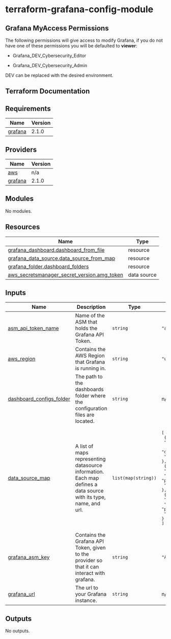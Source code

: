 # terraform-grafana-config-module

## Grafana MyAccess Permissions
The following permissions will give access to modify Grafana, if you do not have one of these permissions you will be defaulted to **viewer**:
* Grafana_DEV_Cybersecurity_Editor

* Grafana_DEV_Cybersecurity_Admin

DEV can be replaced with the desired environment.

## Terraform Documentation

<!-- BEGIN_TF_DOCS -->
## Requirements

| Name | Version |
|------|---------|
| <a name="requirement_grafana"></a> [grafana](#requirement\_grafana) | 2.1.0 |

## Providers

| Name | Version |
|------|---------|
| <a name="provider_aws"></a> [aws](#provider\_aws) | n/a |
| <a name="provider_grafana"></a> [grafana](#provider\_grafana) | 2.1.0 |

## Modules

No modules.

## Resources

| Name | Type |
|------|------|
| [grafana_dashboard.dashboard_from_file](https://registry.terraform.io/providers/grafana/grafana/2.1.0/docs/resources/dashboard) | resource |
| [grafana_data_source.data_source_from_map](https://registry.terraform.io/providers/grafana/grafana/2.1.0/docs/resources/data_source) | resource |
| [grafana_folder.dashboard_folders](https://registry.terraform.io/providers/grafana/grafana/2.1.0/docs/resources/folder) | resource |
| [aws_secretsmanager_secret_version.amg_token](https://registry.terraform.io/providers/hashicorp/aws/latest/docs/data-sources/secretsmanager_secret_version) | data source |

## Inputs

| Name | Description | Type | Default | Required |
|------|-------------|------|---------|:--------:|
| <a name="input_asm_api_token_name"></a> [asm\_api\_token\_name](#input\_asm\_api\_token\_name) | Name of the ASM that holds the Grafana API Token. | `string` | `"amg-api-token"` | no |
| <a name="input_aws_region"></a> [aws\_region](#input\_aws\_region) | Contains the AWS Region that Grafana is running in. | `string` | `"us-east-1"` | no |
| <a name="input_dashboard_configs_folder"></a> [dashboard\_configs\_folder](#input\_dashboard\_configs\_folder) | The path to the dashboards folder where the configuration files are located. | `string` | n/a | yes |
| <a name="input_data_source_map"></a> [data\_source\_map](#input\_data\_source\_map) | A list of maps representing datasource information. Each map defines a data source with its type, name, and url. | `list(map(string))` | <pre>[<br>  {<br>    "data_source_name": "CloudName1",<br>    "data_source_type": "cloudwatch",<br>    "data_source_url": "https://cloudwatch.amazonaws.com"<br>  },<br>  {<br>    "data_source_name": "PromName1",<br>    "data_source_type": "prometheus",<br>    "data_source_url": "https://prometheus.amazonaws.com"<br>  },<br>  {<br>    "data_source_name": "PromName2",<br>    "data_source_type": "prometheus",<br>    "data_source_url": "https://prometheus2.amazonaws.com"<br>  }<br>]</pre> | no |
| <a name="input_grafana_asm_key"></a> [grafana\_asm\_key](#input\_grafana\_asm\_key) | Contains the Grafana API Token, given to the provider so that it can interact with grafana. | `string` | `"AMG_API_Token"` | no |
| <a name="input_grafana_url"></a> [grafana\_url](#input\_grafana\_url) | The url to your Grafana instance. | `string` | n/a | yes |

## Outputs

No outputs.
<!-- END_TF_DOCS -->